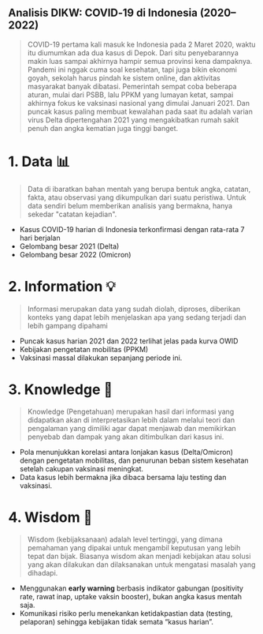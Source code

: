 ## Analisis DIKW: COVID‑19 di Indonesia (2020–2022)
> COVID-19 pertama kali masuk ke Indonesia pada 2 Maret 2020, waktu itu diumumkan ada dua kasus di Depok. Dari situ penyebarannya makin luas sampai akhirnya hampir semua provinsi kena dampaknya. Pandemi ini nggak cuma soal kesehatan, tapi juga bikin ekonomi goyah, sekolah harus pindah ke sistem online, dan aktivitas masyarakat banyak dibatasi. Pemerintah sempat coba beberapa aturan, mulai dari PSBB, lalu PPKM yang lumayan ketat, sampai akhirnya fokus ke vaksinasi nasional yang dimulai Januari 2021. Dan puncak kasus paling membuat kewalahan pada saat itu adalah varian virus Delta dipertengahan 2021 yang mengakibatkan rumah sakit penuh dan angka kematian juga tinggi banget.

# 1. Data 📊
> Data di ibaratkan bahan mentah yang berupa bentuk angka, catatan, fakta, atau observasi yang dikumpulkan dari suatu peristiwa. Untuk data sendiri belum memberikan analisis yang bermakna, hanya sekedar "catatan kejadian".
- Kasus COVID-19 harian di Indonesia terkonfirmasi dengan rata-rata 7 hari berjalan
- Gelombang besar 2021 (Delta)
- Gelombang besar 2022 (Omicron)

# 2. Information 💡
> Informasi merupakan data yang sudah diolah, diproses, diberikan konteks yang dapat lebih menjelaskan apa yang sedang terjadi dan lebih gampang dipahami
- Puncak kasus harian 2021 dan 2022 terlihat jelas pada kurva OWID
- Kebijakan pengetatan mobilitas (PPKM)
- Vaksinasi massal dilakukan sepanjang periode ini.

# 3. Knowledge 🧠
> Knowledge (Pengetahuan) merupakan hasil dari informasi yang didapatkan akan di interpretasikan lebih dalam melalui teori dan pengalaman yang dimiliki agar dapat menjawab dan memikirkan penyebab dan dampak yang akan ditimbulkan dari kasus ini.
- Pola menunjukkan korelasi antara lonjakan kasus (Delta/Omicron) dengan pengetatan mobilitas, dan penurunan beban sistem kesehatan setelah cakupan vaksinasi meningkat.  
- Data kasus lebih bermakna jika dibaca bersama laju testing dan vaksinasi.

# 4. Wisdom 🎯
> Wisdom (kebijaksanaan) adalah level tertinggi, yang dimana pemahaman yang dipakai untuk mengambil keputusan yang lebih tepat dan bijak. Biasanya wisdom akan menjadi kebijakan atau solusi yang akan dilakukan dan dilaksanakan untuk mengatasi masalah yang dihadapi.
- Menggunakan **early warning** berbasis indikator gabungan (positivity rate, rawat inap, uptake vaksin booster), bukan angka kasus mentah saja.  
- Komunikasi risiko perlu menekankan ketidakpastian data (testing, pelaporan) sehingga kebijakan tidak semata “kasus harian”.
